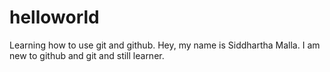 # helloworld
Learning how to use git and github.
Hey, my name is Siddhartha Malla. I am new to github and git and still learner.
